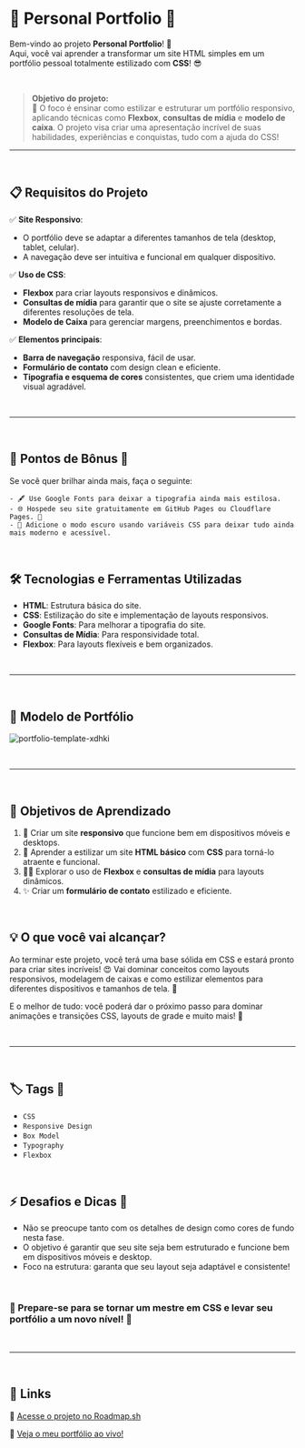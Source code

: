 # 🌟 **Personal Portfolio** 🌟

Bem-vindo ao projeto **Personal Portfolio**! 🎨  
Aqui, você vai aprender a transformar um site HTML simples em um portfólio pessoal totalmente estilizado com **CSS**! 😎    

&nbsp;

> **Objetivo do projeto:**  
🎯 O foco é ensinar como estilizar e estruturar um portfólio responsivo, aplicando técnicas como **Flexbox**, **consultas de mídia** e **modelo de caixa**. O projeto visa criar uma apresentação incrível de suas habilidades, experiências e conquistas, tudo com a ajuda do CSS!
---

&nbsp;

## 📋 **Requisitos do Projeto**  

✅ **Site Responsivo**:  
- O portfólio deve se adaptar a diferentes tamanhos de tela (desktop, tablet, celular).  
- A navegação deve ser intuitiva e funcional em qualquer dispositivo.

✅ **Uso de CSS**:  
- **Flexbox** para criar layouts responsivos e dinâmicos.  
- **Consultas de mídia** para garantir que o site se ajuste corretamente a diferentes resoluções de tela.  
- **Modelo de Caixa** para gerenciar margens, preenchimentos e bordas.

✅ **Elementos principais**:  
- **Barra de navegação** responsiva, fácil de usar.  
- **Formulário de contato** com design clean e eficiente.  
- **Tipografia e esquema de cores** consistentes, que criem uma identidade visual agradável.

&nbsp;

---
&nbsp;

## 🌟 Pontos de Bônus 🎁

Se você quer brilhar ainda mais, faça o seguinte:

    - 🖋️ Use Google Fonts para deixar a tipografia ainda mais estilosa.
    - 🌐 Hospede seu site gratuitamente em GitHub Pages ou Cloudflare Pages. 🚀
    - 🌙 Adicione o modo escuro usando variáveis CSS para deixar tudo ainda mais moderno e acessível.


&nbsp;

## 🛠️ **Tecnologias e Ferramentas Utilizadas**  

- **HTML**: Estrutura básica do site.  
- **CSS**: Estilização do site e implementação de layouts responsivos.  
- **Google Fonts**: Para melhorar a tipografia do site.  
- **Consultas de Mídia**: Para responsividade total.  
- **Flexbox**: Para layouts flexíveis e bem organizados.
  
&nbsp;

---

&nbsp;

## 🌟 **Modelo de Portfólio**  

![portfolio-template-xdhki](https://github.com/user-attachments/assets/e3fcd1ed-f0f8-4e17-8b16-28c04f79bf03)


&nbsp;

---

&nbsp;

## 🎯 **Objetivos de Aprendizado**  

1. 📱 Criar um site **responsivo** que funcione bem em dispositivos móveis e desktops.  
2. 🎨 Aprender a estilizar um site **HTML básico** com **CSS** para torná-lo atraente e funcional.  
3. 🧑‍💻 Explorar o uso de **Flexbox** e **consultas de mídia** para layouts dinâmicos.  
4. ✨ Criar um **formulário de contato** estilizado e eficiente.

&nbsp;

## 💡 O que você vai alcançar?

Ao terminar este projeto, você terá uma base sólida em CSS e estará pronto para criar sites incríveis! 😍 Vai dominar conceitos como layouts responsivos, modelagem de caixas e como estilizar elementos para diferentes dispositivos e tamanhos de tela. 🚀

E o melhor de tudo: você poderá dar o próximo passo para dominar animações e transições CSS, layouts de grade e muito mais! 🌟

&nbsp;

---

&nbsp;

## 🏷️ Tags 🔖

- `CSS`
- `Responsive Design`
- `Box Model`
- `Typography`
- `Flexbox`

&nbsp;

## ⚡ Desafios e Dicas 🔧

   * Não se preocupe tanto com os detalhes de design como cores de fundo nesta fase.
   * O objetivo é garantir que seu site seja bem estruturado e funcione bem em dispositivos móveis e desktop.
   * Foco na estrutura: garanta que seu layout seja adaptável e consistente!

&nbsp;

### 🚀 Prepare-se para se tornar um mestre em CSS e levar seu portfólio a um novo nível! 🌟

&nbsp;

---

&nbsp;

## 📎 **Links**  

🔗 [Acesse o projeto no Roadmap.sh](https://roadmap.sh/projects/portfolio-website)  

🔗 [Veja o meu portfólio ao vivo!](https://seu-usuario.github.io/Personal-Portfolio/)
